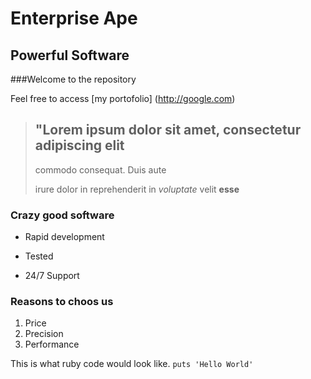 Enterprise Ape
==============

Powerful Software
-----------------

###Welcome to the repository

Feel free to access [my portofolio] (http://google.com)

> ## "Lorem ipsum dolor sit amet, consectetur adipiscing elit
>
> commodo consequat. Duis aute
>
> irure dolor in reprehenderit in *voluptate* velit **esse**

### Crazy good software
* Rapid development
+ Tested
- 24/7 Support

### Reasons to choos us
1. Price
2. Precision
3. Performance

This is what ruby code would look like. `puts 'Hello World'`